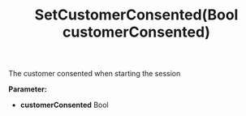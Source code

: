 ﻿---
uid: crmscript_ref_NSChatSessionEntity_SetCustomerConsented
title: SetCustomerConsented(Bool customerConsented)
intellisense: NSChatSessionEntity.SetCustomerConsented
keywords: NSChatSessionEntity, GetCustomerConsented
so.topic: reference
---

The customer consented when starting the session

**Parameter:** 
 - **customerConsented** Bool

